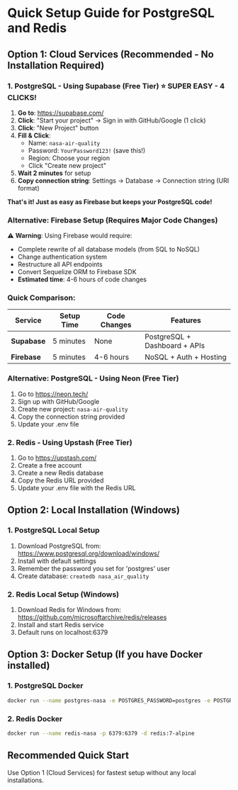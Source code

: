 # Quick Setup Guide for PostgreSQL and Redis

## Option 1: Cloud Services (Recommended - No Installation Required)

### 1. PostgreSQL - Using Supabase (Free Tier) ⭐ SUPER EASY - 4 CLICKS!

1. **Go to**: https://supabase.com/
2. **Click**: "Start your project" → Sign in with GitHub/Google (1 click)
3. **Click**: "New Project" button
4. **Fill & Click**: 
   - Name: `nasa-air-quality`
   - Password: `YourPassword123!` (save this!)
   - Region: Choose your region
   - Click "Create new project"
5. **Wait 2 minutes** for setup
6. **Copy connection string**: Settings → Database → Connection string (URI format)

**That's it! Just as easy as Firebase but keeps your PostgreSQL code!**

### Alternative: Firebase Setup (Requires Major Code Changes)
⚠️ **Warning**: Using Firebase would require:
- Complete rewrite of all database models (from SQL to NoSQL)
- Change authentication system  
- Restructure all API endpoints
- Convert Sequelize ORM to Firebase SDK
- **Estimated time**: 4-6 hours of code changes

### Quick Comparison:
| Service | Setup Time | Code Changes | Features |
|---------|------------|--------------|----------|
| **Supabase** | 5 minutes | None | PostgreSQL + Dashboard + APIs |
| **Firebase** | 5 minutes | 4-6 hours | NoSQL + Auth + Hosting |

### Alternative: PostgreSQL - Using Neon (Free Tier)
1. Go to https://neon.tech/
2. Sign up with GitHub/Google
3. Create new project: `nasa-air-quality`
4. Copy the connection string provided
5. Update your .env file

### 2. Redis - Using Upstash (Free Tier)
1. Go to https://upstash.com/
2. Create a free account
3. Create a new Redis database
4. Copy the Redis URL provided
5. Update your .env file with the Redis URL

## Option 2: Local Installation (Windows)

### 1. PostgreSQL Local Setup
1. Download PostgreSQL from: https://www.postgresql.org/download/windows/
2. Install with default settings
3. Remember the password you set for 'postgres' user
4. Create database: `createdb nasa_air_quality`

### 2. Redis Local Setup (Windows)
1. Download Redis for Windows from: https://github.com/microsoftarchive/redis/releases
2. Install and start Redis service
3. Default runs on localhost:6379

## Option 3: Docker Setup (If you have Docker installed)

### 1. PostgreSQL Docker
```bash
docker run --name postgres-nasa -e POSTGRES_PASSWORD=postgres -e POSTGRES_DB=nasa_air_quality -p 5432:5432 -d postgres:15
```

### 2. Redis Docker
```bash
docker run --name redis-nasa -p 6379:6379 -d redis:7-alpine
```

## Recommended Quick Start
Use Option 1 (Cloud Services) for fastest setup without any local installations.